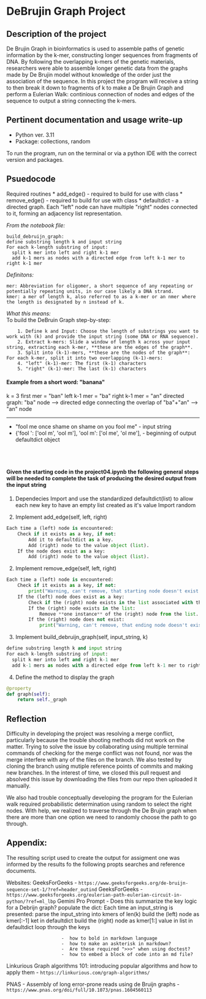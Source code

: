 # DeBrujin Graph Project

## Description of the project

De Brujin Graph in bioinformatics is used to assemble paths of genetic information by the k-mer, constructing longer sequences from fragments of DNA. By following the overlapping k-mers of the genetic materials, researchers were able to assemble longer genetic data from the graphs made by De Brujin model without knowledge of the order just the association of the sequence. In this project the program will receive a string to then break it down to fragments of k to make a De Brujin Graph and perform a Eulerian Walk: continious connection of nodes and edges of the sequence to output a string connecting the k-mers. 

## Pertinent documentation and usage write-up

- Python ver. 3.11
- Package: collections, random

To run the program, run on the terminal or via a python IDE with the correct version and packages.

## Psuedocode
Required routines
        * add_edge() - required to build for use with class
        * remove_edge() - required to build for use with class
        * defaultdict - a directed graph.  Each "left" node can have multiple "right" nodes connected to it, forming an adjacency list representation.

*From the notebook file:*
```
build_debruijn_graph:
define substring length k and input string
For each k-length substring of input:
  split k mer into left and right k-1 mer
  add k-1 mers as nodes with a directed edge from left k-1 mer to right k-1 mer
```

*Definitons:*<br>

    mer: Abbreviation for oligomer, a short sequence of any repeating or potentially repeating units, in our case likely a DNA strand.
    kmer: a mer of length k, also referred to as a k-mer or an nmer where the length is designated by n instead of k.  

*What this means:*<br>
    To build the DeBruin Graph step-by-step:
```
    1. Define k and Input: Choose the length of substrings you want to work with (k) and provide the input string (some DNA or RNA sequence).
    2. Extract k-mers: Slide a window of length k across your input string, extracting each k-mer, **these are the edges of the graph**.
    3. Split into (k-1)-mers, **these are the nodes of the graph**: For each k-mer, split it into two overlapping (k-1)-mers:
    4. "left" (k-1)-mer: The first (k-1) characters
    5. "right" (k-1)-mer: The last (k-1) characters
```
#### Example from a short word:  "banana"
k = 3
first mer = "ban"
left k-1 mer = "ba"
right k-1 mer = "an"
directed graph: "ba" node  -->  directed edge connecting the overlap of "ba"+"an" --> "an" node

-----------------------------------------------------------------------

* "fool me once shame on shame on you fool me" - input string
* {'fool ': ['ool m', 'ool m'], 'ool m': ['ol me', 'ol me'], - beginning of output defaultdict object

<br><br>

#### Given the starting code in the project04.ipynb the following general steps will be needed to complete the task of producing the desired output from the input string<br>

1.  Dependecies
    Import and use the standardized defaultdict(list) to allow each new key to have an empty list created as it's value
    Import random

1. Implement add_edge(self, left, right)
```python
Each time a (left) node is encountered:
    Check if it exists as a key, if not:
        Add it to defaultdict as a key.
        Add (right) node to the value object (list).
    If the node does exist as a key:
        Add (right) node to the value object (list). 
```
2. Implement remove_edge(self, left, right)
```python
Each time a (left) node is encountered:
    Check if it exists as a key, if not:
        print("Warning, can't remove, that starting node doesn't exist!")
    If the (left) node does exist as a key:
        Check if the (right) node exists in the list associated with the (left) node.
        If the (right) node exists in the list:
            Remove **one instance** of the (right) node from the list. 
        If the (right) node does not exist:
            print("Warning, can't remove, that ending node doesn't exist!")
```
3. Implement build_debruijn_graph(self, input_string, k)
```python
define substring length k and input string
For each k-length substring of input:
  split k mer into left and right k-1 mer
  add k-1 mers as nodes with a directed edge from left k-1 mer to right k-1 mer
```

4. Define the method to display the graph
```python
@property
def graph(self):
    return self._graph
```
## Reflection

Difficulty in developing the project was resolving a merge conflict, particularly because the trouble shooting methods did not work on the matter. Trying to solve the issue by collaborating using multiple terminal commands of checking for the merge conflict was not found, nor was the merge interfere with any of the files on the branch. We also tested by cloning the branch using mutiple reference points of commits and making new branches. In the interest of time, we closed this pull request and absolved this issue by downloading the files from our repo then uploaded it manually.

We also had trouble conceptually developing the program for the Eulerian walk required probabilistic determination using random to select the right nodes. With help, we realized to traverse through the De Brujin graph when there are more than one option we need to randomly choose the path to go through.

## Appendix:
The resulting script used to create the output for assigment one was informed by the results fo the following propts searches and reference documents.

Websites:
    GeeksForGeeks - `https://www.geeksforgeeks.org/de-bruijn-sequence-set-1/?ref=header_outind`
    GeeksForGeeks - `https://www.geeksforgeeks.org/eulerian-path-eulerian-circuit-in-python/?ref=ml_lbp`
    Gemini Pro Prompt   - Does this summarize the key logic for a Debrijn graph?  populate the dict:
                        Each time an input_string is presented:
                            parse the input_string into kmers of len(k)
                            build the (left) node as kmer[:-1] ket in defaultdict
                            build the (right) node as kmer[1:] value in list in defaultdict
                        loop through the keys

                        -  how to bold in markdown language
                        -  how to make an askterisk in markdown?
                        -  Are these required ">>>" when using doctest?
                        -  how to embed a block of code into an md file?


Linkurious Graph algorithms 101: introducing popular algorithms and how to apply them - `https://linkurious.com/graph-algorithms/`

PNAS - Assembly of long error-prone reads using de Bruijn graphs - `https://www.pnas.org/doi/full/10.1073/pnas.1604560113`
   

    



